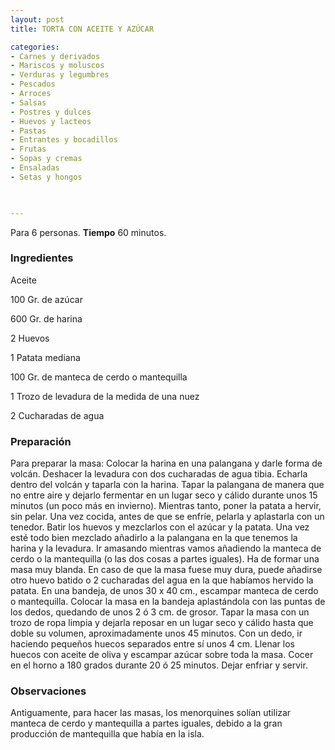 ```yaml
---
layout: post
title: TORTA CON ACEITE Y AZÚCAR

categories:
- Carnes y derivados
- Mariscos y moluscos
- Verduras y legumbres
- Pescados
- Arroces
- Salsas
- Postres y dulces
- Huevos y lacteos
- Pastas
- Entrantes y bocadillos
- Frutas
- Sopas y cremas
- Ensaladas
- Setas y hongos
 


---
```


Para 6 personas.
<b>Tiempo</b> 60 minutos.

<h3>Ingredientes</h3>

Aceite

100 Gr. de azúcar

600 Gr. de harina

2 Huevos

1 Patata mediana

100 Gr. de manteca de cerdo o mantequilla

1 Trozo de levadura de la medida de una nuez

2 Cucharadas de agua

<h3>Preparación</h3>

Para preparar la masa: Colocar la harina en una palangana y darle forma de volcán. Deshacer la levadura con dos cucharadas de agua tibia. Echarla dentro del volcán y taparla con la harina. Tapar la palangana de manera que no entre aire y dejarlo fermentar en un lugar seco y cálido durante unos 15 minutos (un poco más en invierno). Mientras tanto, poner la patata a hervir, sin pelar. Una vez cocida, antes de que se enfríe, pelarla y aplastarla con un tenedor. Batir los huevos y mezclarlos con el azúcar y la patata. Una vez esté todo bien mezclado añadirlo a la palangana en la que tenemos la harina y la levadura. Ir amasando mientras vamos añadiendo la manteca de cerdo o la mantequilla (o las dos cosas a partes iguales). Ha de formar una masa muy blanda. En caso de que la masa fuese muy dura, puede añadirse otro huevo batido o 2 cucharadas del agua en la que habíamos hervido la patata. En una bandeja, de unos 30 x 40 cm., escampar manteca de cerdo o mantequilla. Colocar la masa en la bandeja aplastándola con las puntas de los dedos, quedando de unos 2 ó 3 cm. de grosor. Tapar la masa con un trozo de ropa limpia y dejarla reposar en un lugar seco y cálido hasta que doble su volumen, aproximadamente unos 45 minutos. Con un dedo, ir haciendo pequeños huecos separados entre sí unos 4 cm. Llenar los huecos con aceite de oliva y escampar azúcar sobre toda la masa. Cocer en el horno a 180 grados durante 20 ó 25 minutos. Dejar enfriar y servir.

<h3>Observaciones</h3>

Antiguamente, para hacer las masas, los menorquines solían utilizar manteca de cerdo y mantequilla a partes iguales, debido a la gran producción de mantequilla que había en la isla.

